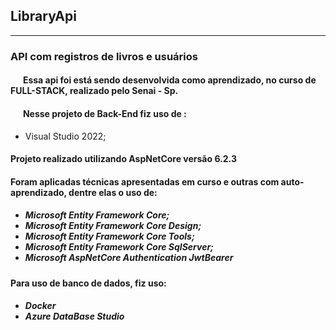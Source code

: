 <h2>LibraryApi </h2>
<hr>
<h3> API com registros de livros e usuários</h3>
<h4> &nbsp &nbsp &nbsp Essa api foi está sendo desenvolvida como aprendizado, no curso de FULL-STACK,  realizado pelo Senai - Sp.</h4>

<h4> &nbsp  &nbsp  &nbsp Nesse projeto de Back-End fiz uso de :</h4>

* Visual Studio 2022;

<h4>Projeto realizado utilizando AspNetCore versão 6.2.3</h4>

<h4> Foram aplicadas técnicas apresentadas em curso e outras com auto-aprendizado, dentre elas o uso de:</h4>
<h5>

* Microsoft Entity Framework Core;
* Microsoft Entity Framework Core Design;
* Microsoft Entity Framework Core Tools;
* Microsoft Entity Framework Core SqlServer;
* Microsoft AspNetCore Authentication JwtBearer
</h5>
<h4> Para uso de banco de dados, fiz uso: </h4>
<h5>

* Docker 
* Azure DataBase Studio
</h5>




